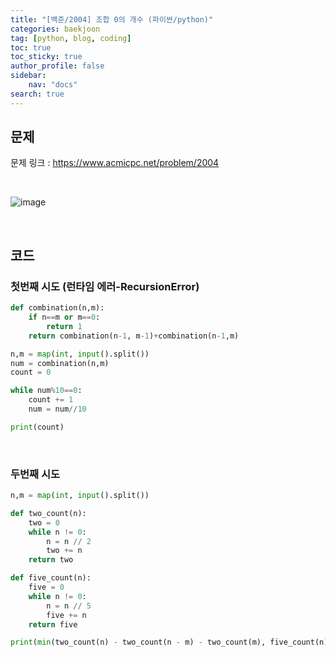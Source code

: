 ```yaml
---
title: "[백준/2004] 조합 0의 개수 (파이썬/python)"
categories: baekjoon
tag: [python, blog, coding]
toc: true
toc_sticky: true
author_profile: false
sidebar:
    nav: "docs"
search: true
---
```


## 문제

문제 링크 : https://www.acmicpc.net/problem/2004

<br/>

![image](https://user-images.githubusercontent.com/52556486/180926102-56d106c8-244e-4914-a635-bb7190751f50.png)

<br/>

## 코드
### 첫번째 시도 (런타임 에러-RecursionError)
```python
def combination(n,m):
    if n==m or m==0:
        return 1
    return combination(n-1, m-1)+combination(n-1,m)

n,m = map(int, input().split())
num = combination(n,m)
count = 0

while num%10==0:
    count += 1
    num = num//10

print(count)
```
<br/>

### 두번째 시도
```python
n,m = map(int, input().split())

def two_count(n):
    two = 0
    while n != 0:
        n = n // 2
        two += n
    return two

def five_count(n):
    five = 0
    while n != 0:
        n = n // 5
        five += n
    return five

print(min(two_count(n) - two_count(n - m) - two_count(m), five_count(n) - five_count(n - m) - five_count(m)))
```
